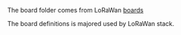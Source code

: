 The board folder comes from LoRaWan [boards](https://github.com/Lora-net/LoRaMac-node/tree/master/src/boards)

The board definitions is majored used by LoRaWan stack.